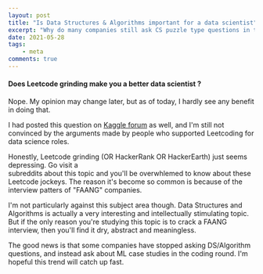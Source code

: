 ```yaml
---
layout: post
title: "Is Data Structures & Algorithms important for a data scientist"
excerpt: "Why do many companies still ask CS puzzle type questions in their coding round for DS roles"
date: 2021-05-28
tags:
    - meta
comments: true
---
```


#### Does Leetcode grinding make you a better data scientist ?

Nope. 
My opinion may change later, but as of today, I hardly see any benefit in doing that.

I had posted this question on [Kaggle forum](https://www.kaggle.com/questions-and-answers/225859) as well, and I'm still not convinced by the arguments made by people who supported Leetcoding for data science roles.

Honestly, Leetcode grinding (OR HackerRank OR HackerEarth) just seems depressing. Go visit a  
subreddits about this topic and you'll be overwhlemed to know about these Leetcode jockeys. The reason it's become so common is because of the interview patters of "FAANG" companies.

I'm not particularly against this subject area though. Data Structures and Algorithms is actually a very interesting and intellectually stimulating topic. But if the only reason you're studying this topic is to crack a FAANG interview, then you'll find it dry, abstract and meaningless.

The good news is that some companies have stopped asking DS/Algorithm questions, and instead ask about ML case studies in the coding round. I'm hopeful this trend will catch up fast.



